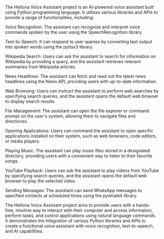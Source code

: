 The Hellona Voice Assistant project is an AI-powered voice assistant built using Python programming language. It utilizes various libraries and APIs to provide a range of functionalities, including:

Voice Recognition: The assistant can recognize and interpret voice commands spoken by the user using the SpeechRecognition library.

Text-to-Speech: It can respond to user queries by converting text output into spoken words using the pyttsx3 library.

Wikipedia Search: Users can ask the assistant to search for information on Wikipedia by providing a query, and the assistant retrieves relevant summaries from Wikipedia articles.

News Headlines: The assistant can fetch and read out the latest news headlines using the News API, providing users with up-to-date information.

Web Browsing: Users can instruct the assistant to perform web searches by specifying search queries, and the assistant opens the default web browser to display search results.

File Management: The assistant can open the file explorer or command prompt on the user's system, allowing them to navigate files and directories.

Opening Applications: Users can command the assistant to open specific applications installed on their system, such as web browsers, code editors, or media players.

Playing Music: The assistant can play music files stored in a designated directory, providing users with a convenient way to listen to their favorite songs.

YouTube Playback: Users can ask the assistant to play videos from YouTube by specifying search queries, and the assistant opens the default web browser to play the selected video.

Sending Messages: The assistant can send WhatsApp messages to specified contacts at scheduled times using the pywhatkit library.

The Hellona Voice Assistant project aims to provide users with a hands-free, intuitive way to interact with their computer and access information, perform tasks, and control applications using natural language commands. It demonstrates the integration of various Python libraries and APIs to create a functional voice assistant with voice recognition, text-to-speech, and AI capabilities.
